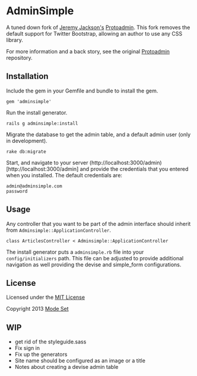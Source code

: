 # AdminSimple

A tuned down fork of [Jeremy Jackson's](https://github.com/jejacks0n)
[Protoadmin](https://github.com/jejacks0n/protoadmin). This fork removes
the default support for Twitter Bootstrap, allowing an author to use any
CSS library.

For more information and a back story, see the original [Protoadmin](https://github.com/jejacks0n/protoadmin) repository.


## Installation

Include the gem in your Gemfile and bundle to install the gem.

    gem 'adminsimple'

Run the install generator.

    rails g adminsimple:install

Migrate the database to get the admin table, and a default admin user (only in development).

    rake db:migrate

Start, and navigate to your server (http://localhost:3000/admin)[http://localhost:3000/admin] and provide the
credentials that you entered when you installed.  The default credentials are:

    admin@adminsimple.com
    password


## Usage

Any controller that you want to be part of the admin interface should inherit from `Adminsimple::ApplicationController`.

    class ArticlesController < Adminsimple::ApplicationController

The install generator puts a `adminsimple.rb` file into your `config/initializers` path.  This file can be adjusted to
provide additional navigation as well providing the devise and simple_form configurations.


## License

Licensed under the [MIT License](http://creativecommons.org/licenses/MIT/)

Copyright 2013 [Mode Set](http://modeset.com/)

## WIP
- get rid of the styleguide.sass
- Fix sign in
- Fix up the generators
- Site name should be configured as an image or a title
- Notes about creating a devise admin table

